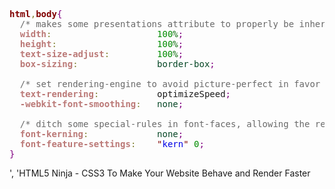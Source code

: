 <pre><span style='color:#800000; font-weight:bold; '>html</span><span style='color:#808030; '>,</span><span style='color:#800000; font-weight:bold; '>body</span><span style='color:#800080; '>{</span>
  <span style='color:#696969; '>/* makes some presentations attribute to properly be inherited by page's elements */</span>
  <span style='color:#bb7977; font-weight:bold; '>width</span><span style='color:#808030; '>:</span>                    <span style='color:#008c00; '>100</span><span style='color:#006600; '>%</span><span style='color:#800080; '>;</span>
  <span style='color:#bb7977; font-weight:bold; '>height</span><span style='color:#808030; '>:</span>                   <span style='color:#008c00; '>100</span><span style='color:#006600; '>%</span><span style='color:#800080; '>;</span>
  <span style='color:#bb7977; font-weight:bold; '>text-size-adjust</span><span style='color:#808030; '>:</span>         <span style='color:#008c00; '>100</span><span style='color:#006600; '>%</span><span style='color:#800080; '>;</span>
  <span style='color:#bb7977; font-weight:bold; '>box-sizing</span><span style='color:#808030; '>:</span>               <span style='color:#074726; '>border-box</span><span style='color:#800080; '>;</span>

  <span style='color:#696969; '>/* set rendering-engine to avoid picture-perfect in favor of speedy/very responsive page */</span>
  <span style='color:#bb7977; font-weight:bold; '>text-rendering</span><span style='color:#808030; '>:</span>           optimizeSpeed<span style='color:#800080; '>;</span>
  <span style='color:#bb7977; font-weight:bold; '>-webkit-font-smoothing</span><span style='color:#808030; '>:</span>   <span style='color:#074726; '>none</span><span style='color:#800080; '>;</span>

  <span style='color:#696969; '>/* ditch some special-rules in font-faces, allowing the rendering-engine simpler processing of text for view. */</span>
  <span style='color:#bb7977; font-weight:bold; '>font-kerning</span><span style='color:#808030; '>:</span>             <span style='color:#074726; '>none</span><span style='color:#800080; '>;</span>
  <span style='color:#bb7977; font-weight:bold; '>font-feature-settings</span><span style='color:#808030; '>:</span>    <span style='color:#800000; '>"</span><span style='color:#0000e6; '>kern</span><span style='color:#800000; '>"</span> <span style='color:#008c00; '>0</span><span style='color:#800080; '>;</span>
<span style='color:#800080; '>}</span>
</pre>', 'HTML5 Ninja - CSS3 To Make Your Website Behave and Render Faster